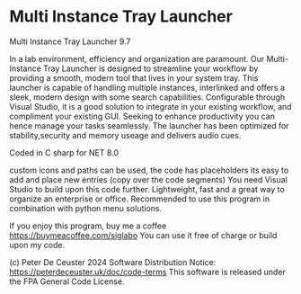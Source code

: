 # Multi Instance Tray Launcher
Multi Instance Tray Launcher 9.7
 
  
 In a lab environment, efficiency and organization are paramount. Our Multi-Instance Tray Launcher is designed to streamline your workflow by providing a smooth, modern tool that lives in your system tray. This launcher is capable of handling multiple instances, interlinked   and offers a sleek, modern design with some search capabilities. Configurable through Visual Studio, it is a good solution to integrate in your existing workflow, and compliment your existing GUI. Seeking to enhance productivity you can hence manage your tasks seamlessly. The launcher has been optimized for stability,security and memory useage and delivers audio cues.

 
 Coded in C sharp for NET 8.0
 
 custom icons and paths can be used, the code has placeholders
 its easy to add and place new entries (copy over the code segments)
 You need Visual Studio to build upon this code further.
 Lightweight, fast and a great way to organize an enterprise or office. 
 Recommended to use this program in combination with python menu solutions.
 
 
 
 


If you enjoy this program, buy me a coffee https://buymeacoffee.com/siglabo
You can use it free of charge or build upon my code. 
 
(c) Peter De Ceuster 2024
Software Distribution Notice: https://peterdeceuster.uk/doc/code-terms 
This software is released under the FPA General Code License.
 
 
